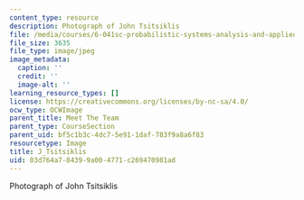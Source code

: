```yaml
---
content_type: resource
description: Photograph of John Tsitsiklis
file: /media/courses/6-041sc-probabilistic-systems-analysis-and-applied-probability-fall-2013/03d764a784399a004771c269470981ad_J_Tsitsiklis.jpg
file_size: 3635
file_type: image/jpeg
image_metadata:
  caption: ''
  credit: ''
  image-alt: ''
learning_resource_types: []
license: https://creativecommons.org/licenses/by-nc-sa/4.0/
ocw_type: OCWImage
parent_title: Meet The Team
parent_type: CourseSection
parent_uid: bf5c1b3c-4dc7-5e91-1daf-783f9a8a6f83
resourcetype: Image
title: J_Tsitsiklis
uid: 03d764a7-8439-9a00-4771-c269470981ad
---
```

Photograph of John Tsitsiklis